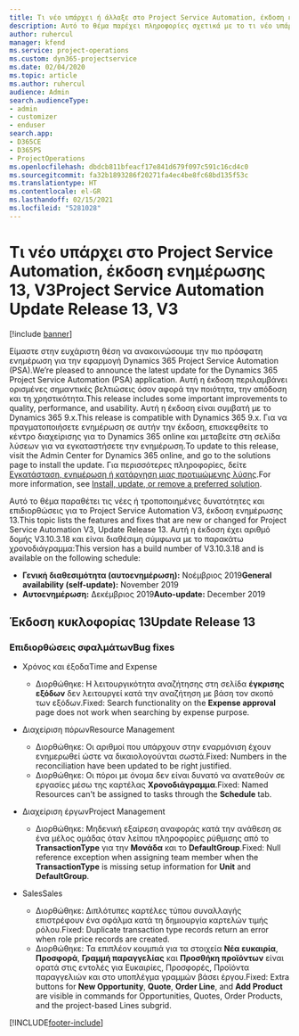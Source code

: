 ```yaml
---
title: Τι νέο υπάρχει ή άλλαξε στο Project Service Automation, έκδοση ενημέρωσης 13, V3
description: Αυτό το θέμα παρέχει πληροφορίες σχετικά με το τι νέο υπάρχει Project Service Automation, έκδοση ενημέρωσης 13, V3.
author: ruhercul
manager: kfend
ms.service: project-operations
ms.custom: dyn365-projectservice
ms.date: 02/04/2020
ms.topic: article
ms.author: ruhercul
audience: Admin
search.audienceType:
- admin
- customizer
- enduser
search.app:
- D365CE
- D365PS
- ProjectOperations
ms.openlocfilehash: dbdcb811bfeacf17e841d679f097c591c16cd4c0
ms.sourcegitcommit: fa32b1893286f20271fa4ec4be8fc68bd135f53c
ms.translationtype: HT
ms.contentlocale: el-GR
ms.lasthandoff: 02/15/2021
ms.locfileid: "5281028"
---
```

# <a name="project-service-automation-update-release-13-v3"></a><span data-ttu-id="3c59a-103">Τι νέο υπάρχει στο Project Service Automation, έκδοση ενημέρωσης 13, V3</span><span class="sxs-lookup"><span data-stu-id="3c59a-103">Project Service Automation Update Release 13, V3</span></span>

[!include [banner](../includes/psa-now-project-operations.md)]

<span data-ttu-id="3c59a-104">Είμαστε στην ευχάριστη θέση να ανακοινώσουμε την πιο πρόσφατη ενημέρωση για την εφαρμογή Dynamics 365 Project Service Automation (PSA).</span><span class="sxs-lookup"><span data-stu-id="3c59a-104">We’re pleased to announce the latest update for the Dynamics 365 Project Service Automation (PSA) application.</span></span> <span data-ttu-id="3c59a-105">Αυτή η έκδοση περιλαμβάνει ορισμένες σημαντικές βελτιώσεις όσον αφορά την ποιότητα, την απόδοση και τη χρηστικότητα.</span><span class="sxs-lookup"><span data-stu-id="3c59a-105">This release includes some important improvements to quality, performance, and usability.</span></span> <span data-ttu-id="3c59a-106">Αυτή η έκδοση είναι συμβατή με το Dynamics 365 9.x.</span><span class="sxs-lookup"><span data-stu-id="3c59a-106">This release is compatible with Dynamics 365 9.x.</span></span> <span data-ttu-id="3c59a-107">Για να πραγματοποιήσετε ενημέρωση σε αυτήν την έκδοση, επισκεφθείτε το κέντρο διαχείρισης για το Dynamics 365 online και μεταβείτε στη σελίδα λύσεων για να εγκαταστήσετε την ενημέρωση.</span><span class="sxs-lookup"><span data-stu-id="3c59a-107">To update to this release, visit the Admin Center for Dynamics 365 online, and go to the solutions page to install the update.</span></span> <span data-ttu-id="3c59a-108">Για περισσότερες πληροφορίες, δείτε [Εγκατάσταση, ενημέρωση ή κατάργηση μιας προτιμώμενης λύσης](https://docs.microsoft.com/power-platform/admin/install-remove-preferred-solution).</span><span class="sxs-lookup"><span data-stu-id="3c59a-108">For more information, see [Install, update, or remove a preferred solution](https://docs.microsoft.com/power-platform/admin/install-remove-preferred-solution).</span></span>

<span data-ttu-id="3c59a-109">Αυτό το θέμα παραθέτει τις νέες ή τροποποιημένες δυνατότητες και επιδιορθώσεις για το Project Service Automation V3, έκδοση ενημέρωσης 13.</span><span class="sxs-lookup"><span data-stu-id="3c59a-109">This topic lists the features and fixes that are new or changed for Project Service Automation V3, Update Release 13.</span></span> <span data-ttu-id="3c59a-110">Αυτή η έκδοση έχει αριθμό δομής V3.10.3.18 και είναι διαθέσιμη σύμφωνα με το παρακάτω χρονοδιάγραμμα:</span><span class="sxs-lookup"><span data-stu-id="3c59a-110">This version has a build number of V3.10.3.18 and is available on the following schedule:</span></span>

- <span data-ttu-id="3c59a-111">**Γενική διαθεσιμότητα (αυτοενημέρωση):** Νοέμβριος 2019</span><span class="sxs-lookup"><span data-stu-id="3c59a-111">**General availability (self-update):** November 2019</span></span>
- <span data-ttu-id="3c59a-112">**Αυτοενημέρωση:** Δεκέμβριος 2019</span><span class="sxs-lookup"><span data-stu-id="3c59a-112">**Auto-update:** December 2019</span></span>


## <a name="update-release-13"></a><span data-ttu-id="3c59a-113">Έκδοση κυκλοφορίας 13</span><span class="sxs-lookup"><span data-stu-id="3c59a-113">Update Release 13</span></span> 

### <a name="bug-fixes"></a><span data-ttu-id="3c59a-114">Επιδιορθώσεις σφαλμάτων</span><span class="sxs-lookup"><span data-stu-id="3c59a-114">Bug fixes</span></span>

- <span data-ttu-id="3c59a-115">Χρόνος και έξοδα</span><span class="sxs-lookup"><span data-stu-id="3c59a-115">Time and Expense</span></span>

     - <span data-ttu-id="3c59a-116">Διορθώθηκε: Η λειτουργικότητα αναζήτησης στη σελίδα **έγκρισης εξόδων** δεν λειτουργεί κατά την αναζήτηση με βάση τον σκοπό των εξόδων.</span><span class="sxs-lookup"><span data-stu-id="3c59a-116">Fixed: Search functionality on the **Expense approval** page does not work when searching by expense purpose.</span></span>

- <span data-ttu-id="3c59a-117">Διαχείριση πόρων</span><span class="sxs-lookup"><span data-stu-id="3c59a-117">Resource Management</span></span>

     - <span data-ttu-id="3c59a-118">Διορθώθηκε: Οι αριθμοί που υπάρχουν στην εναρμόνιση έχουν ενημερωθεί ώστε να δικαιολογούνται σωστά.</span><span class="sxs-lookup"><span data-stu-id="3c59a-118">Fixed: Numbers in the reconciliation have been updated to be right justified.</span></span>
     - <span data-ttu-id="3c59a-119">Διορθώθηκε: Οι πόροι με όνομα δεν είναι δυνατό να ανατεθούν σε εργασίες μέσω της καρτέλας **Χρονοδιάγραμμα**.</span><span class="sxs-lookup"><span data-stu-id="3c59a-119">Fixed: Named Resources can't be assigned to tasks through the **Schedule** tab.</span></span>

- <span data-ttu-id="3c59a-120">Διαχείριση έργων</span><span class="sxs-lookup"><span data-stu-id="3c59a-120">Project Management</span></span>

     - <span data-ttu-id="3c59a-121">Διορθώθηκε: Μηδενική εξαίρεση αναφοράς κατά την ανάθεση σε ένα μέλος ομάδας όταν λείπου πληροφορίες ρύθμισης από το **TransactionType** για την **Μονάδα** και το **DefaultGroup**.</span><span class="sxs-lookup"><span data-stu-id="3c59a-121">Fixed: Null reference exception when assigning team member when the **TransactionType** is missing setup information for **Unit** and **DefaultGroup**.</span></span>

- <span data-ttu-id="3c59a-122">Sales</span><span class="sxs-lookup"><span data-stu-id="3c59a-122">Sales</span></span>

     - <span data-ttu-id="3c59a-123">Διορθώθηκε: Διπλότυπες καρτέλες τύπου συναλλαγής επιστρέφουν ένα σφάλμα κατά τη δημιουργία καρτελών τιμής ρόλου.</span><span class="sxs-lookup"><span data-stu-id="3c59a-123">Fixed: Duplicate transaction type records return an error when role price records are created.</span></span>
     - <span data-ttu-id="3c59a-124">Διορθώθηκε: Τα επιπλέον κουμπιά για τα στοιχεία **Νέα ευκαιρία**, **Προσφορά**, **Γραμμή παραγγελίας** και **Προσθήκη προϊόντων** είναι ορατά στις εντολές για Ευκαιρίες, Προσφορές, Προϊόντα παραγγελιών και στο υποπλέγμα γραμμών βάσει έργου.</span><span class="sxs-lookup"><span data-stu-id="3c59a-124">Fixed: Extra buttons for **New Opportunity**, **Quote**, **Order Line**, and **Add Product** are visible in commands for Opportunities, Quotes, Order Products, and the project-based Lines subgrid.</span></span>




[!INCLUDE[footer-include](../includes/footer-banner.md)]